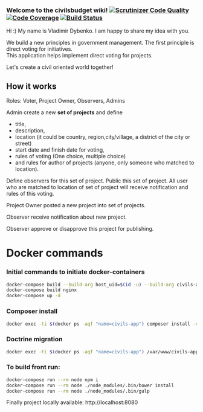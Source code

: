### Welcome to the civilsbudget wiki! [![Scrutinizer Code Quality](https://scrutinizer-ci.com/g/civils-council/civilsbudget/badges/quality-score.png?b=master)](https://scrutinizer-ci.com/g/civils-council/civilsbudget/?branch=master) [![Code Coverage](https://scrutinizer-ci.com/g/civils-council/civilsbudget/badges/coverage.png?b=master)](https://scrutinizer-ci.com/g/civils-council/civilsbudget/?branch=master) [![Build Status](https://travis-ci.org/civils-council/civilsbudget.svg?branch=master)](https://travis-ci.org/civils-council/civilsbudget) 

Hi :) My name is Vladimir Dybenko.
I am happy to share my idea with you.

We build a new principles in government management. The first principle is direct voting for initiatives.  
This application  helps implement direct voting for projects. 

Let's create a civil oriented world together!

## How it works

Roles: Voter, Project Owner, Observers, Admins

Admin create a new **set of projects** and define

  * title,
  * description,  
  * location (it could be country, region,city/village, a district of the city or street)  
  * start date and finish date for voting,  
  * rules of voting (One choice, multiple choice) 
  * and rules for author of projects (anyone, only someone who matched to location). 

Define observers for this set of project. Public this set of project. All user who are matched to location of set of project will receive notification and rules of this voting.  

Project Owner posted a new project into set of projects.  

Observer receive notification about new project. 

Observer approve or disapprove this project for publishing.

# Docker commands

### Initial commands to initiate docker-containers

```bash
docker-compose build --build-arg host_uid=$(id -u) --build-arg civils-app
docker-compose build nginx
docker-compose up -d
```

### Composer install 
```bash
docker exec -ti $(docker ps -aqf "name=civils-app") composer install -d /var/www/civils-app
```

### Doctrine migration
```bash
docker exec -ti $(docker ps -aqf "name=civils-app") /var/www/civils-app/bin/console d:m:m
```

### To build front run:
```bash
docker-compose run --rm node npm i 
docker-compose run --rm node ./node_modules/.bin/bower install 
docker-compose run --rm node ./node_modules/.bin/gulp
```

Finally project locally available: http://localhost:8080